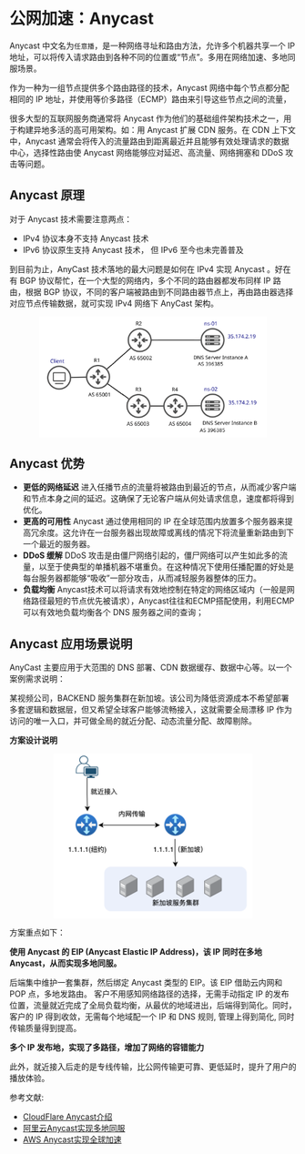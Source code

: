 # 公网加速：Anycast

Anycast 中文名为`任意播`，是一种网络寻址和路由方法，允许多个机器共享一个 IP 地址，可以将传入请求路由到各种不同的位置或“节点”。多用在网络加速、多地同服场景。

作为一种为一组节点提供多个路由路径的技术，Anycast 网络中每个节点都分配相同的 IP 地址，并使用等价多路径（ECMP）路由来引导这些节点之间的流量，

很多大型的互联网服务商通常将 Anycast 作为他们的基础组件架构技术之一，用于构建异地多活的高可用架构。如：用 Anycast 扩展 CDN 服务。在 CDN 上下文中，Anycast 通常会将传入的流量路由到距离最近并且能够有效处理请求的数据中心，选择性路由使 Anycast 网络能够应对延迟、高流量、网络拥塞和 DDoS 攻击等问题。

## Anycast 原理

对于 Anycast 技术需要注意两点：

- IPv4 协议本身不支持 Anycast 技术
- IPv6 协议原生支持 Anycast 技术， 但 IPv6 至今也未完善普及

到目前为止，AnyCast 技术落地的最大问题是如何在 IPv4 实现 Anycast 。好在有 BGP 协议帮忙，在一个大型的网络内，多个不同的路由器都发布同样 IP 路由，根据 BGP 协议，不同的客户端被路由到不同路由器节点上，再由路由器选择对应节点传输数据，就可实现 IPv4 网络下 AnyCast 架构。

<div  align="center">
	<img src="../assets/same-anycast-IP.png" width = "400"  align=center />
</div>

## Anycast 优势

- **更低的网络延迟** 进入任播节点的流量将被路由到最近的节点，从而减少客户端和节点本身之间的延迟。这确保了无论客户端从何处请求信息，速度都将得到优化。
- **更高的可用性** Anycast 通过使用相同的 IP 在全球范围内放置多个服务器来提高冗余度。这允许在一台服务器出现故障或离线的情况下将流量重新路由到下一个最近的服务器。
- **DDoS 缓解** DDoS 攻击是由僵尸网络引起的，僵尸网络可以产生如此多的流量，以至于使典型的单播机器不堪重负。在这种情况下使用任播配置的好处是每台服务器都能够“吸收”一部分攻击，从而减轻服务器整体的压力。
- **负载均衡** Anycast技术可以将请求有效地控制在特定的网络区域内（一般是网络路径最短的节点优先被请求），Anycast往往和ECMP搭配使用，利用ECMP可以有效地负载均衡各个 DNS 服务器之间的查询；


## Anycast 应用场景说明

AnyCast 主要应用于大范围的 DNS 部署、CDN 数据缓存、数据中心等。以一个案例需求说明：

某视频公司，BACKEND 服务集群在新加坡。该公司为降低资源成本不希望部署多套逻辑和数据层，但又希望全球客户能够流畅接入，这就需要全局漂移 IP 作为访问的唯一入口，并可做全局的就近分配、动态流量分配、故障剔除。

**方案设计说明**

<div  align="center">
	<img src="../assets/anycast-app.png" width = "350"  align=center />
</div>

方案重点如下：

**使用 Anycast 的 EIP (Anycast Elastic IP Address)，该 IP 同时在多地 Anycast，从而实现多地同服。**

后端集中维护一套集群，然后绑定 Anycast 类型的 EIP。该 EIP 借助云内网和 POP 点，多地发路由。
客户不用感知网络路径的选择，无需手动指定 IP 的发布位置，流量就近完成了全局负载均衡，从最优的地域进出，后端得到简化。同时，客户的 IP 得到收敛，无需每个地域配一个 IP 和 DNS 规则, 管理上得到简化, 同时传输质量得到提高。

**多个 IP 发布地，实现了多路径，增加了网络的容错能力**

此外，就近接入后走的是专线传输，比公网传输更可靠、更低延时，提升了用户的播放体验。

参考文献: 
- [CloudFlare Anycast介绍](https://www.cloudflare.com/learning/cdn/glossary/anycast-network)
- [阿里云Anycast实现多地同服](https://www.alibabacloud.com/help/zh/anycast-eip/latest/169284)
- [AWS Anycast实现全球加速](https://aws.amazon.com/cn/blogs/china/use-aws-global-accelerator-global-visit)
